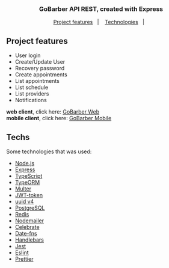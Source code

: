 <h3 align="center">
  GoBarber API REST, created with Express
</h3>

<p align="center">
  <a href="#-project-features">Project features</a>&nbsp;&nbsp;&nbsp;|&nbsp;&nbsp;&nbsp;
  <a href="#-techs">Technologies</a>&nbsp;&nbsp;&nbsp;|&nbsp;&nbsp;&nbsp;
</p>

## Project features

* User login
* Create/Update User
* Recovery password
* Create appointments
* List appointments
* List schedule
* List providers
* Notifications

**web client**, click here: [GoBarber Web](https://github.com/Gabriel-Agrelli/gobarber_frontend)<br />
**mobile client**, click here: [GoBarber Mobile](https://github.com/Gabriel-Agrelli/gobarber_mobile)

## Techs

Some technologies that was used:

- [Node.js](https://nodejs.org/en/)
- [Express](https://expressjs.com/pt-br/)
- [TypeScript](https://www.typescriptlang.org/)
- [TypeORM](https://typeorm.io/#/)
- [Multer](https://github.com/expressjs/multer)
- [JWT-token](https://jwt.io/)
- [uuid v4](https://github.com/thenativeweb/uuidv4/)
- [PostgreSQL](https://www.postgresql.org/)
- [Redis](https://redis.io/)
- [Nodemailer](https://nodemailer.com/about/)
- [Celebrate](https://github.com/arb/celebrate)
- [Date-fns](https://date-fns.org/)
- [Handlebars](https://handlebarsjs.com/)
- [Jest](https://jestjs.io/)
- [Eslint](https://eslint.org/)
- [Prettier](https://prettier.io/)
